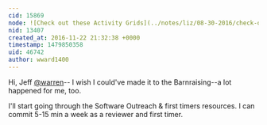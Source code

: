 ```yaml
---
cid: 15869
node: ![Check out these Activity Grids](../notes/liz/08-30-2016/check-out-these-activity-grids)
nid: 13407
created_at: 2016-11-22 21:32:38 +0000
timestamp: 1479850358
uid: 46742
author: wward1400
---
```


Hi, Jeff [@warren](/profile/warren)--
I wish I could've made it to the Barnraising--a lot happened for me, too. 

I'll start going through the Software Outreach & first timers resources.  I can commit 5-15 min a week as a reviewer and first timer.